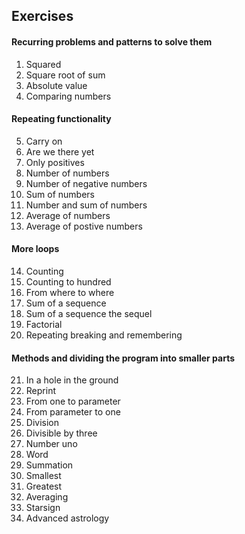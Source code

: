 
## Exercises

#### Recurring problems and patterns to solve them
1. Squared
2. Square root of sum
3. Absolute value
4. Comparing numbers

#### Repeating functionality
5. Carry on
6. Are we there yet
7. Only positives
8. Number of numbers
9. Number of negative numbers
10. Sum of numbers
11. Number and sum of numbers
12. Average of numbers
13. Average of postive numbers

#### More loops
14. Counting 
15. Counting to hundred
16. From where to where
17. Sum of a sequence
18. Sum of a sequence the sequel
19. Factorial
20. Repeating breaking and remembering

#### Methods and dividing the program into smaller parts
21. In a hole in the ground
22. Reprint
23. From one to parameter
24. From parameter to one
25. Division
26. Divisible by three
27. Number uno
28. Word
29. Summation
30. Smallest 
31. Greatest
32. Averaging
33. Starsign
34. Advanced astrology
